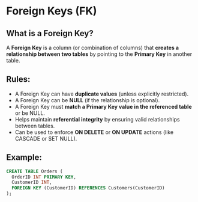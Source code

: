 # Foreign Keys (FK)

## What is a Foreign Key?

A **Foreign Key** is a column (or combination of columns) that **creates a relationship between two tables** by pointing to the **Primary Key** in another table.

## Rules:

- A Foreign Key can have **duplicate values** (unless explicitly restricted).
- A Foreign Key can be **NULL** (if the relationship is optional).
- A Foreign Key must **match a Primary Key value in the referenced table** or be NULL.
- Helps maintain **referential integrity** by ensuring valid relationships between tables.
- Can be used to enforce **ON DELETE** or **ON UPDATE** actions (like CASCADE or SET NULL).

## Example:

```sql
CREATE TABLE Orders (
  OrderID INT PRIMARY KEY,
  CustomerID INT,
  FOREIGN KEY (CustomerID) REFERENCES Customers(CustomerID)
);
```

